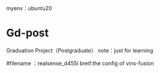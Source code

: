 myenv：ubuntu20 


# Gd-post
Graduation Project（Postgraduate）
note：just for learning 

#filename ：realsense_d455i
breif:the config of vins-fusion

